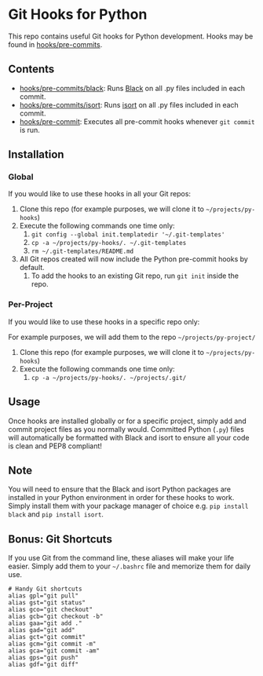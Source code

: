 # Git Hooks for Python
This repo contains useful Git hooks for Python development. Hooks may be found in [hooks/pre-commits](hooks/pre-commits).
## Contents
- [hooks/pre-commits/black](hooks/pre-commits/black): Runs [Black](https://pypi.org/project/black/) on all .py files included in each commit.
- [hooks/pre-commits/isort](hooks/pre-commits/isort): Runs [isort](https://pypi.org/project/isort/) on all .py files included in each commit.
- [hooks/pre-commit](hooks/pre-commit): Executes all pre-commit hooks whenever `git commit` is run.
## Installation
### Global
If you would like to use these hooks in all your Git repos:
1. Clone this repo (for example purposes, we will clone it to `~/projects/py-hooks`)
1. Execute the following commands one time only:
	1. `git config --global init.templatedir '~/.git-templates'`
	1. `cp -a ~/projects/py-hooks/. ~/.git-templates`
	1. `rm ~/.git-templates/README.md`
1. All Git repos created will now include the Python pre-commit hooks by default.
	1. To add the hooks to an existing Git repo, run `git init` inside the repo.
### Per-Project
If you would like to use these hooks in a specific repo only:

For example purposes, we will add them to the repo `~/projects/py-project/`
1. Clone this repo (for example purposes, we will clone it to `~/projects/py-hooks`)
1. Execute the following commands one time only:
	1. `cp -a ~/projects/py-hooks/. ~/projects/.git/`
## Usage
Once hooks are installed globally or for a specific project, simply add and commit project files as you normally would. Committed Python (`.py`) files will automatically be formatted with Black and isort to ensure all your code is clean and PEP8 compliant!

## Note
You will need to ensure that the Black and isort Python packages are installed in your Python environment in order for these hooks to work. Simply install them with your package manager of choice e.g. `pip install black` and `pip install isort`.

## Bonus: Git Shortcuts
If you use Git from the command line, these aliases will make your life easier. Simply add them to your `~/.bashrc` file and memorize them for daily use.
```commandline
# Handy Git shortcuts
alias gpl="git pull"
alias gst="git status"
alias gco="git checkout"
alias gcb="git checkout -b"
alias gaa="git add ."
alias gad="git add"
alias gct="git commit"
alias gcm="git commit -m"
alias gca="git commit -am"
alias gps="git push"
alias gdf="git diff"
```
